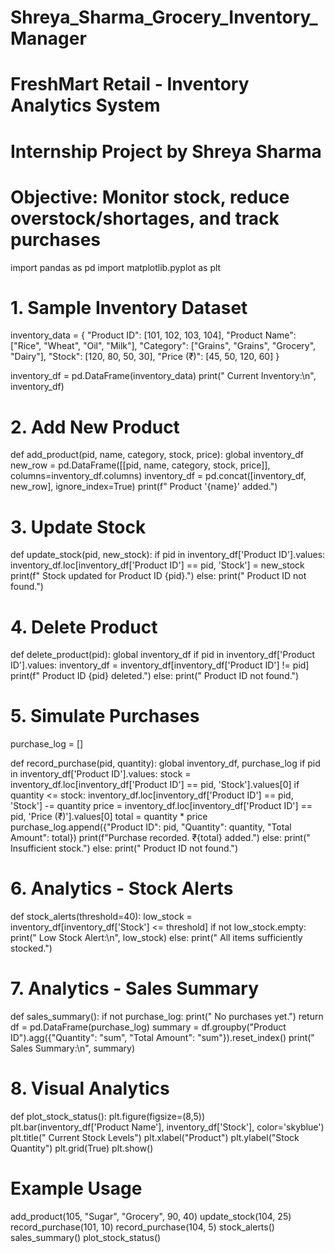 # Shreya_Sharma_Grocery_Inventory_Manager
# FreshMart Retail - Inventory Analytics System
# Internship Project by Shreya Sharma
# Objective: Monitor stock, reduce overstock/shortages, and track purchases

import pandas as pd
import matplotlib.pyplot as plt

# 1. Sample Inventory Dataset
inventory_data = {
    "Product ID": [101, 102, 103, 104],
    "Product Name": ["Rice", "Wheat", "Oil", "Milk"],
    "Category": ["Grains", "Grains", "Grocery", "Dairy"],
    "Stock": [120, 80, 50, 30],
    "Price (₹)": [45, 50, 120, 60]
}

inventory_df = pd.DataFrame(inventory_data)
print(" Current Inventory:\n", inventory_df)

# 2. Add New Product
def add_product(pid, name, category, stock, price):
    global inventory_df
    new_row = pd.DataFrame([[pid, name, category, stock, price]],
                           columns=inventory_df.columns)
    inventory_df = pd.concat([inventory_df, new_row], ignore_index=True)
    print(f" Product '{name}' added.")

# 3. Update Stock
def update_stock(pid, new_stock):
    if pid in inventory_df['Product ID'].values:
        inventory_df.loc[inventory_df['Product ID'] == pid, 'Stock'] = new_stock
        print(f" Stock updated for Product ID {pid}.")
    else:
        print(" Product ID not found.")

# 4. Delete Product
def delete_product(pid):
    global inventory_df
    if pid in inventory_df['Product ID'].values:
        inventory_df = inventory_df[inventory_df['Product ID'] != pid]
        print(f" Product ID {pid} deleted.")
    else:
        print(" Product ID not found.")

# 5. Simulate Purchases
purchase_log = []

def record_purchase(pid, quantity):
    global inventory_df, purchase_log
    if pid in inventory_df['Product ID'].values:
        stock = inventory_df.loc[inventory_df['Product ID'] == pid, 'Stock'].values[0]
        if quantity <= stock:
            inventory_df.loc[inventory_df['Product ID'] == pid, 'Stock'] -= quantity
            price = inventory_df.loc[inventory_df['Product ID'] == pid, 'Price (₹)'].values[0]
            total = quantity * price
            purchase_log.append({"Product ID": pid, "Quantity": quantity, "Total Amount": total})
            print(f"Purchase recorded. ₹{total} added.")
        else:
            print(" Insufficient stock.")
    else:
        print(" Product ID not found.")

# 6. Analytics - Stock Alerts
def stock_alerts(threshold=40):
    low_stock = inventory_df[inventory_df['Stock'] <= threshold]
    if not low_stock.empty:
        print(" Low Stock Alert:\n", low_stock)
    else:
        print(" All items sufficiently stocked.")

# 7. Analytics - Sales Summary
def sales_summary():
    if not purchase_log:
        print(" No purchases yet.")
        return
    df = pd.DataFrame(purchase_log)
    summary = df.groupby("Product ID").agg({"Quantity": "sum", "Total Amount": "sum"}).reset_index()
    print(" Sales Summary:\n", summary)

# 8. Visual Analytics
def plot_stock_status():
    plt.figure(figsize=(8,5))
    plt.bar(inventory_df['Product Name'], inventory_df['Stock'], color='skyblue')
    plt.title(" Current Stock Levels")
    plt.xlabel("Product")
    plt.ylabel("Stock Quantity")
    plt.grid(True)
    plt.show()

# Example Usage
add_product(105, "Sugar", "Grocery", 90, 40)
update_stock(104, 25)
record_purchase(101, 10)
record_purchase(104, 5)
stock_alerts()
sales_summary()
plot_stock_status()
